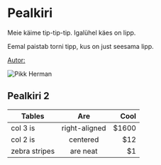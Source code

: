 # Pealkiri

Meie käime tip-tip-tip.
Igalühel käes on lipp.

Eemal paistab torni tipp,
kus on just seesama lipp.


[Autor:](https://et.wikipedia.org/wiki/Ellen_Niit)

![Pikk Herman][logo]

[logo]: https://upload.wikimedia.org/wikipedia/commons/5/59/Pikk_Hermann_tower.jpg "Pikk Herman"

## Pealkiri 2

| Tables        | Are           | Cool  |
| ------------- |:-------------:| -----:|
| col 3 is      | right-aligned | $1600 |
| col 2 is      | centered      |   $12 |
| zebra stripes | are neat      |    $1 |